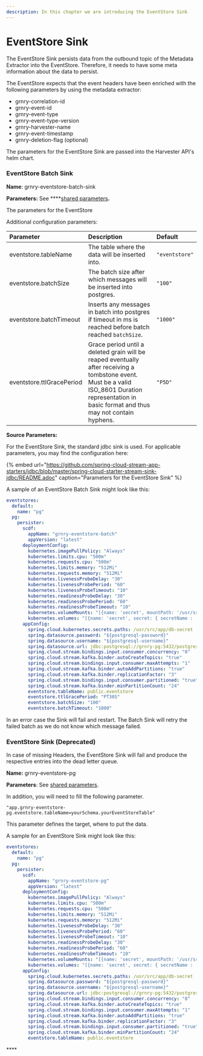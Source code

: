 ```yaml
---
description: In this chapter we are introducing the EventStore Sink
---
```


# EventStore Sink

The EventStore Sink persists data from the outbound topic of the Metadata Extractor into the EventStore. Therefore, it needs to have some meta information about the data to persist.

The EventStore expects that the event headers have been enriched with the following parameters by using the metadata extractor:

* grnry-correlation-id 
* grnry-event-id 
* grnry-event-type 
* grnry-event-type-version
* grnry-harvester-name
* grnry-event-timestamp
* grnry-deletion-flag \(optional\)

The parameters for the EventStore Sink are passed into the Harvester API's helm chart.

### EventStore Batch Sink

**Name**: grnry-eventstore-batch-sink

**Parameters:**  See ****[shared parameters](grnry-components-and-parameters.md)**.**

The parameters for the EventStore 

Additional configuration parameters:

| Parameter | Description | Default |
| :--- | :--- | :--- |
| eventstore.tableName | The table where the data will be inserted into. | `"eventstore"` |
| eventstore.batchSize | The batch size after which messages will be inserted into postgres. | `"100"` |
| eventstore.batchTimeout | Inserts any messages in batch into postgres if timeout in ms is reached before batch reached `batchSize`. | `"1000"` |
| eventstore.ttlGracePeriod | Grace period until a deleted grain will be reaped eventually after receiving a tombstone event. Must be a valid ISO\_8601 Duration representation in basic format and thus may not contain hyphens. | `"P5D"` |

**Source Parameters:**

For the EventStore Sink, the standard jdbc sink is used. For applicable parameters, you may find the configuration here:



{% embed url="https://github.com/spring-cloud-stream-app-starters/jdbc/blob/master/spring-cloud-starter-stream-sink-jdbc/README.adoc" caption="Parameters for the EventStore Sink" %}

A sample of an EventStore Batch Sink might look like this:

```yaml
eventstores:
  default:
    name: "pg"
  pg:
    persister:
      scdf:
        appName: "grnry-eventstore-batch"
        appVersion: "latest"
      deploymentConfig:  
        kubernetes.imagePullPolicy: "Always"
        kubernetes.limits.cpu: "500m"
        kubernetes.requests.cpu: "500m"
        kubernetes.limits.memory: "512Mi"
        kubernetes.requests.memory: "512Mi"
        kubernetes.livenessProbeDelay: "30"
        kubernetes.livenessProbePeriod: "60"
        kubernetes.livenessProbeTimeout: "10"
        kubernetes.readinessProbeDelay: "30"
        kubernetes.readinessProbePeriod: "60"
        kubernetes.readinessProbeTimeout: "10"
        kubernetes.volumeMounts: "[{name: 'secret', mountPath: '/usr/src/app/rsa_privatekey.key' , subPath: 'rsa_privatekey.key' , readOnly : 'true' },{name: 'secret', mountPath: '/usr/src/app/rsa_publickey.key' , subPath: 'rsa_publickey.key' , readOnly : 'true' }, {name: 'db-secret', mountPath: '/usr/src/app/db-secret' , readOnly : 'true' }]"
        kubernetes.volumes: "[{name: 'secret', secret: { secretName : 'grnry-base-encryption-token' , defaultMode : '256' }}, {name: 'db-secret', secret: { secretName : 'grnry-pg-credentials' , defaultMode : '256' }}]"
      appConfig:
        spring.cloud.kubernetes.secrets.paths: /usr/src/app/db-secret
        spring.datasource.password: "${postgresql-password}"
        spring.datasource.username: "${postgresql-username}"
        spring.datasource.url: jdbc:postgresql://grnry-pg:5432/postgres?currentSchema=public
        spring.cloud.stream.bindings.input.consumer.concurrency: "8"
        spring.cloud.stream.kafka.binder.autoCreateTopics: "true"
        spring.cloud.stream.bindings.input.consumer.maxAttempts: "1"
        spring.cloud.stream.kafka.binder.autoAddPartitions: "true"
        spring.cloud.stream.kafka.binder.replicationFactor: "3"
        spring.cloud.stream.bindings.input.consumer.partitioned: "true"
        spring.cloud.stream.kafka.binder.minPartitionCount: "24"
        eventstore.tableName: public.eventstore
        eventstore.ttlGracePeriod: "PT30S"
        eventstore.batchSize: "100"
        eventstore.batchTimeout: "1000"
```

In an error case the Sink will fail and restart. The Batch Sink will retry the failed batch as we do not know which message failed.

### EventStore Sink \(Deprecated\)

In case of missing Headers, the EventStore Sink will fail and produce the respective entries into the dead letter queue.

**Name:** grnry-eventstore-pg

**Parameters**: See [shared parameters](grnry-components-and-parameters.md).

In addition, you will need to fill the following parameter.

```text
"app.grnry-eventstore-pg.eventstore.tableName=yourSchema.yourEventStoreTable"
```

This parameter defines the target, where to put the data.

A sample for an EventStore Sink might look like this:

```yaml
eventstores:
  default:
    name: "pg"
  pg:
    persister:
      scdf:
        appName: "grnry-eventstore-pg"
        appVersion: "latest"
      deploymentConfig:  
        kubernetes.imagePullPolicy: "Always"
        kubernetes.limits.cpu: "500m"
        kubernetes.requests.cpu: "500m"
        kubernetes.limits.memory: "512Mi"
        kubernetes.requests.memory: "512Mi"
        kubernetes.livenessProbeDelay: "30"
        kubernetes.livenessProbePeriod: "60"
        kubernetes.livenessProbeTimeout: "10"
        kubernetes.readinessProbeDelay: "30"
        kubernetes.readinessProbePeriod: "60"
        kubernetes.readinessProbeTimeout: "10"
        kubernetes.volumeMounts: "[{name: 'secret', mountPath: '/usr/src/app/rsa_privatekey.key' , subPath: 'rsa_privatekey.key' , readOnly : 'true' },{name: 'secret', mountPath: '/usr/src/app/rsa_publickey.key' , subPath: 'rsa_publickey.key' , readOnly : 'true' }, {name: 'db-secret', mountPath: '/usr/src/app/db-secret' , readOnly : 'true' }]"
        kubernetes.volumes: "[{name: 'secret', secret: { secretName : 'grnry-base-encryption-token' , defaultMode : '256' }}, {name: 'db-secret', secret: { secretName : 'grnry-pg-credentials' , defaultMode : '256' }}]"
      appConfig:
        spring.cloud.kubernetes.secrets.paths: /usr/src/app/db-secret
        spring.datasource.password: "${postgresql-password}"
        spring.datasource.username: "${postgresql-username}"
        spring.datasource.url: jdbc:postgresql://grnry-pg:5432/postgres?currentSchema=public
        spring.cloud.stream.bindings.input.consumer.concurrency: "8"
        spring.cloud.stream.kafka.binder.autoCreateTopics: "true"
        spring.cloud.stream.bindings.input.consumer.maxAttempts: "1"
        spring.cloud.stream.kafka.binder.autoAddPartitions: "true"
        spring.cloud.stream.kafka.binder.replicationFactor: "3"
        spring.cloud.stream.bindings.input.consumer.partitioned: "true"
        spring.cloud.stream.kafka.binder.minPartitionCount: "24"
        eventstore.tableName: public.eventstore
```

\*\*\*\*

